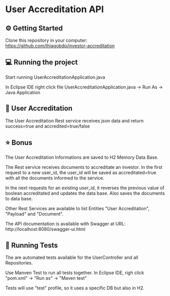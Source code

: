 # User Accreditation API

## ⚙ Getting Started

Clone this repository in your computer: https://github.com/thiagobdp/investor-accreditation

## 💻 Running the project

Start running UserAccreditationApplication.java

In Eclipse IDE right click file UserAccreditationApplication.java -> Run As -> Java Application

## 📄 User Accreditation 

The User Accreditation Rest service receives json data and return success=true and accredited=true/false

## ⭐ Bonus

The User Accreditation Informations are saved to H2 Memory Data Base.

The Rest service receives documents to accreditate an investor. In the first request to a new user_id, the user_id will be saved as accreditated=true with all the documents informed to the service.

In the next requests for an existing user_id, it reverses the previous value of boolean accreditated and updates the data base. Also saves the documents to data base.

Other Rest Services are available to list Entities "User Accreditation", "Payload" and "Document".

The API documentation is available with Swagger at URL: http://localhost:8080/swagger-ui.html

## 🔬 Running Tests

The are automated tests available for the UserController and all Repositories.

Use Manven Test to run all tests together. In Eclipse IDE, righ click "pom.xml" -> "Run as" -> "Maven test"

Tests will use "test" profile, so it uses a specific DB but also in H2.